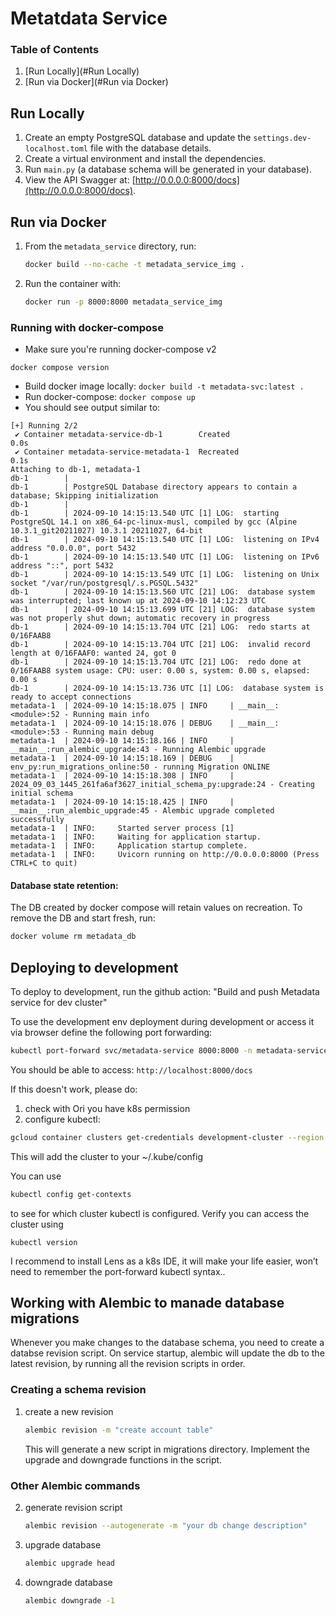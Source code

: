 
# Metatdata Service

### Table of Contents
1. [Run Locally](#Run Locally)
2. [Run via Docker](#Run via Docker)


## Run Locally

1. Create an empty PostgreSQL database and update the `settings.dev-localhost.toml` file with the database details.
2. Create a virtual environment and install the dependencies.
3. Run `main.py` (a database schema will be generated in your database).
4. View the API Swagger at: [http://0.0.0.0:8000/docs](http://0.0.0.0:8000/docs).

## Run via Docker

1. From the `metadata_service` directory, run:
   ```sh
   docker build --no-cache -t metadata_service_img .

2. Run the container with:
    ```sh
    docker run -p 8000:8000 metadata_service_img

### Running with docker-compose

- Make sure you're running docker-compose v2
```shell
docker compose version
```
- Build docker image locally: `docker build -t metadata-svc:latest .`
- Run docker-compose: `docker compose up`
- You should see output similar to:
```
[+] Running 2/2
 ✔ Container metadata-service-db-1        Created                                                                                                                                                                                 0.0s 
 ✔ Container metadata-service-metadata-1  Recreated                                                                                                                                                                               0.1s 
Attaching to db-1, metadata-1
db-1        | 
db-1        | PostgreSQL Database directory appears to contain a database; Skipping initialization
db-1        | 
db-1        | 2024-09-10 14:15:13.540 UTC [1] LOG:  starting PostgreSQL 14.1 on x86_64-pc-linux-musl, compiled by gcc (Alpine 10.3.1_git20211027) 10.3.1 20211027, 64-bit
db-1        | 2024-09-10 14:15:13.540 UTC [1] LOG:  listening on IPv4 address "0.0.0.0", port 5432
db-1        | 2024-09-10 14:15:13.540 UTC [1] LOG:  listening on IPv6 address "::", port 5432
db-1        | 2024-09-10 14:15:13.549 UTC [1] LOG:  listening on Unix socket "/var/run/postgresql/.s.PGSQL.5432"
db-1        | 2024-09-10 14:15:13.560 UTC [21] LOG:  database system was interrupted; last known up at 2024-09-10 14:12:23 UTC
db-1        | 2024-09-10 14:15:13.699 UTC [21] LOG:  database system was not properly shut down; automatic recovery in progress
db-1        | 2024-09-10 14:15:13.704 UTC [21] LOG:  redo starts at 0/16FAAB8
db-1        | 2024-09-10 14:15:13.704 UTC [21] LOG:  invalid record length at 0/16FAAF0: wanted 24, got 0
db-1        | 2024-09-10 14:15:13.704 UTC [21] LOG:  redo done at 0/16FAAB8 system usage: CPU: user: 0.00 s, system: 0.00 s, elapsed: 0.00 s
db-1        | 2024-09-10 14:15:13.736 UTC [1] LOG:  database system is ready to accept connections
metadata-1  | 2024-09-10 14:15:18.075 | INFO     | __main__:<module>:52 - Running main info
metadata-1  | 2024-09-10 14:15:18.076 | DEBUG    | __main__:<module>:53 - Running main debug
metadata-1  | 2024-09-10 14:15:18.166 | INFO     | __main__:run_alembic_upgrade:43 - Running Alembic upgrade
metadata-1  | 2024-09-10 14:15:18.169 | DEBUG    | env_py:run_migrations_online:50 - running Migration ONLINE
metadata-1  | 2024-09-10 14:15:18.308 | INFO     | 2024_09_03_1445_261fa6af3627_initial_schema_py:upgrade:24 - Creating initial schema
metadata-1  | 2024-09-10 14:15:18.425 | INFO     | __main__:run_alembic_upgrade:45 - Alembic upgrade completed successfully
metadata-1  | INFO:     Started server process [1]
metadata-1  | INFO:     Waiting for application startup.
metadata-1  | INFO:     Application startup complete.
metadata-1  | INFO:     Uvicorn running on http://0.0.0.0:8000 (Press CTRL+C to quit)
```

#### Database state retention:
The DB created by docker compose will retain values on recreation.
To remove the DB and start fresh, run:
```sh
docker volume rm metadata_db
```

## Deploying to development

To deploy to development, run the github action: "Build and push Metadata service for dev cluster"


To use the development env deployment during development or access it via browser
define the following port forwarding:
```sh
kubectl port-forward svc/metadata-service 8000:8000 -n metadata-service
```
You should be able to access:  `http://localhost:8000/docs`

If this doesn't work, please do:

1. check with Ori you have k8s permission
2. configure kubectl:
```sh
gcloud container clusters get-credentials development-cluster --region us-central1 --project codium-development
```
This will add the cluster to your ~/.kube/config

You can use
```sh
kubectl config get-contexts
```
to see for which cluster kubectl is configured. Verify you can access the cluster using
```shell
kubectl version
```
I recommend to install Lens as a k8s IDE, it will make your life easier, won’t need to remember the port-forward kubectl syntax..

## Working with Alembic to manade database migrations
Whenever you make changes to the database schema, 
you need to create a databse revision script.
On service startup, alembic will update the db to the latest revision, by running all the revision scripts in order.

### Creating a schema revision

1. create a new revision
    ```sh
    alembic revision -m "create account table"
    ```
   This will generate a new script in migrations directory.
   Implement the upgrade and downgrade functions in the script.

### Other Alembic commands

2. generate revision script
    ```sh
    alembic revision --autogenerate -m "your db change description"
    ```
2. upgrade database
    ```sh
    alembic upgrade head
    ```
3. downgrade database
    ```sh
    alembic downgrade -1
    ```